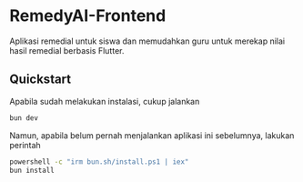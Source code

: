 # RemedyAI-Frontend

Aplikasi remedial untuk siswa dan memudahkan guru untuk merekap nilai hasil remedial berbasis Flutter.

## Quickstart

Apabila sudah melakukan instalasi, cukup jalankan

```bash
bun dev
```

Namun, apabila belum pernah menjalankan aplikasi ini sebelumnya, lakukan perintah

```bash
powershell -c "irm bun.sh/install.ps1 | iex"
bun install
```
